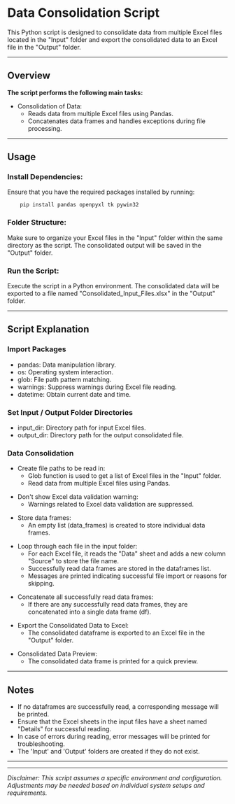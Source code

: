 # Data Consolidation Script

This Python script is designed to consolidate data from multiple Excel files located in the "Input" folder and export the consolidated data to an Excel file in the "Output" folder.

---

## Overview

**The script performs the following main tasks:**

- Consolidation of Data:
    - Reads data from multiple Excel files using Pandas.
    - Concatenates data frames and handles exceptions during file processing.

---

## Usage


### Install Dependencies:
Ensure that you have the required packages installed by running:
        
        pip install pandas openpyxl tk pywin32
        
### Folder Structure:
Make sure to organize your Excel files in the "Input" folder within the same directory as the script. The consolidated output will be saved in the "Output" folder.

### Run the Script:
Execute the script in a Python environment. The consolidated data will be exported to a file named "Consolidated_Input_Files.xlsx" in the "Output" folder.

---

## Script Explanation

### Import Packages

- pandas: Data manipulation library.
- os: Operating system interaction.
- glob: File path pattern matching.
- warnings: Suppress warnings during Excel file reading.
- datetime: Obtain current date and time. 


### Set Input / Output Folder Directories

- input_dir: Directory path for input Excel files.
- output_dir: Directory path for the output consolidated file.

### Data Consolidation

- Create file paths to be read in:
    - Glob function is used to get a list of Excel files in the "Input" folder.
    - Read data from multiple Excel files using Pandas.

<!-- --- -->

- Don't show Excel data validation warning:
    - Warnings related to Excel data validation are suppressed.

<!-- --- -->

- Store data frames:
    - An empty list (data_frames) is created to store individual data frames.

<!-- --- -->

- Loop through each file in the input folder:
    - For each Excel file, it reads the "Data" sheet and adds a new column "Source" to store the file name.
    - Successfully read data frames are stored in the dataframes list.
    - Messages are printed indicating successful file import or reasons for skipping.

<!-- --- -->

- Concatenate all successfully read data frames:
    - If there are any successfully read data frames, they are concatenated into a single data frame (df).

<!-- --- -->

- Export the Consolidated Data to Excel:
    - The consolidated dataframe is exported to an Excel file in the "Output" folder.

<!-- --- -->

- Consolidated Data Preview:
    - The consolidated data frame is printed for a quick preview.
    
---

## Notes

- If no dataframes are successfully read, a corresponding message will be printed.
- Ensure that the Excel sheets in the input files have a sheet named "Details" for successful reading.
- In case of errors during reading, error messages will be printed for troubleshooting.
- The 'Input' and 'Output' folders are created if they do not exist.

---
---

*Disclaimer: This script assumes a specific environment and configuration. Adjustments may be needed based on individual system setups and requirements.*
